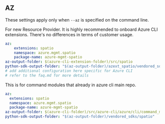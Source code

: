 ## AZ

These settings apply only when `--az` is specified on the command line.

For new Resource Provider. It is highly recommended to onboard Azure CLI extensions. There's no differences in terms of customer usage. 

``` yaml $(az) && $(target-mode) != 'core'
az:
    extensions: spatio
    namespace: azure.mgmt.spatio
    package-name: azure-mgmt-spatio
az-output-folder: $(azure-cli-extension-folder)/src/spatio
python-sdk-output-folder: "$(az-output-folder)/azext_spatio/vendored_sdks/spatio"
# add additional configuration here specific for Azure CLI
# refer to the faq.md for more details
```



This is for command modules that already in azure cli main repo. 
``` yaml $(az) && $(target-mode) == 'core'
az:
  extensions: spatio
  namespace: azure.mgmt.spatio
  package-name: azure-mgmt-spatio
az-output-folder: $(azure-cli-folder)/src/azure-cli/azure/cli/command_modules/spatio
python-sdk-output-folder: "$(az-output-folder)/vendored_sdks/spatio"
``` 